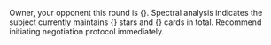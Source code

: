 Owner, your opponent this round is {}. Spectral analysis indicates the subject currently maintains {} stars and {} cards in total. Recommend initiating negotiation protocol immediately.